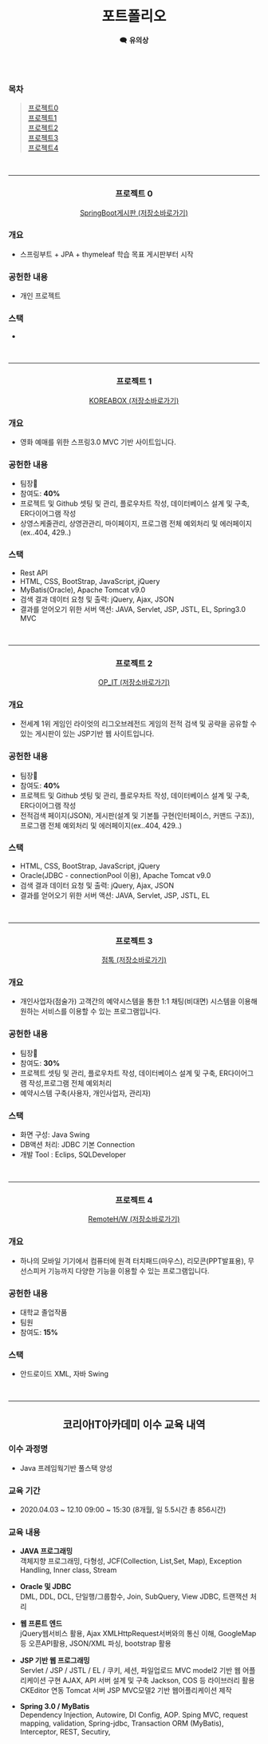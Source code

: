 <h1 align="center">포트폴리오</h1>
<p align="center">
  🗨️ <strong>유의상</strong> 
</p>
<br><br>

### 목차
> [프로젝트0](#프로젝트-0)<br>
[프로젝트1](#프로젝트-1)<br>
[프로젝트2](#프로젝트-2)<br>
[프로젝트3](#프로젝트-3)<br>
[프로젝트4](#프로젝트-4)<br>



<br><hr>
<span align="center">
  
### 프로젝트 0
[SpringBoot게시판 (저장소바로가기)](https://github.com/manong-x/springboot-jpa-bbs)

</span>

### 개요
* 스프링부트 + JPA + thymeleaf 학습 목표 게시판부터 시작

### 공헌한 내용
* 개인 프로젝트

### 스택
* 
<br>

<hr>

<span align="center">
  
### 프로젝트 1
[KOREABOX (저장소바로가기)](https://github.com/manong-x/spring-movie-reserve-restfull)

</span>

### 개요
* 영화 예매를 위한 스프링3.0 MVC 기반 사이트입니다.

### 공헌한 내용
* 팀장:crown:
* 참여도: **40%**
* 프로젝트 및 Github 셋팅 및 관리, 플로우차트 작성, 데이터베이스 설계 및 구축, ER다이어그램 작성
* 상영스케줄관리, 상영관관리, 마이페이지, 프로그램 전체 예외처리 및 에러페이지(ex..404, 429..)

### 스택
* Rest API
* HTML, CSS, BootStrap, JavaScript, jQuery
* MyBatis(Oracle), Apache Tomcat v9.0
* 검색 결과 데이터 요청 및 출력: jQuery, Ajax, JSON
* 결과를 얻어오기 위한 서버 액션: JAVA, Servlet, JSP, JSTL, EL, Spring3.0 MVC
<br>
<hr>

<span align="center">
  
### 프로젝트 2
[OP_IT (저장소바로가기)](https://github.com/manong-x/jsp-bbs-and-ajax)

</span>

### 개요
* 전세계 1위 게임인 라이엇의 리그오브레전드 게임의 전적 검색 및 공략을 공유할 수 있는 게시판이 있는 JSP기반 웹 사이트입니다.

### 공헌한 내용
* 팀장:crown:
* 참여도: **40%**
* 프로젝트 및 Github 셋팅 및 관리, 플로우차트 작성, 데이터베이스 설계 및 구축, ER다이어그램 작성
* 전적검색 페이지(JSON), 게시판(설계 및 기본틀 구현(인터페이스, 커맨드 구조)), 프로그램 전체 예외처리 및 에러페이지(ex..404, 429..) 

### 스택
* HTML, CSS, BootStrap, JavaScript, jQuery
* Oracle(JDBC - connectionPool 이용), Apache Tomcat v9.0
* 검색 결과 데이터 요청 및 출력: jQuery, Ajax, JSON
* 결과를 얻어오기 위한 서버 액션: JAVA, Servlet, JSP, JSTL, EL
<br>
<hr>

<span align="center">
  
### 프로젝트 3
[점톡 (저장소바로가기)](https://github.com/manong-x/java-chat)

</span>

### 개요
* 개인사업자(점술가) 고객간의 예약시스템을 통한 1:1 채팅(비대면) 시스템을 이용해 원하는 서비스를 이용할 수 있는 프로그램입니다.

### 공헌한 내용
* 팀장:crown:
* 참여도: **30%**
* 프로젝트 셋팅 및 관리, 플로우차트 작성, 데이터베이스 설계 및 구축, ER다이어그램 작성,프로그램 전체 예외처리
* 예약시스템 구축(사용자, 개인사업자, 관리자)

### 스택
* 화면 구성: Java Swing
* DB액션 처리: JDBC 기본 Connection
* 개발 Tool : Eclips, SQLDeveloper
<br>
<hr>


<span align="center">
  
### 프로젝트 4
[RemoteH/W (저장소바로가기)](https://github.com/manong-x/java-android-remote-hardware)

</span>

### 개요
* 하나의 모바일 기기에서 컴퓨터에 원격 터치패드(마우스), 리모콘(PPT발표용), 무선스피커 기능까지 다양한 기능을 이용할 수 있는 프로그램입니다.

### 공헌한 내용
* 대학교 졸업작품
* 팀원
* 참여도: **15%**

### 스택
* 안드로이드 XML, 자바 Swing 
<br>
<hr>



<h2 align="center">코리아IT아카데미 이수 교육 내역</h2>

### 이수 과정명
* Java 프레임웍기반 풀스택 양성

### 교육 기간
* 2020.04.03 ~ 12.10  09:00 ~ 15:30 (8개월, 일 5.5시간 총 856시간)

### 교육 내용

- **JAVA 프로그래밍**<br>
  객체지향 프로그래밍, 다형성, JCF(Collection, List,Set, Map), Exception Handling, Inner class, Stream

- **Oracle 및 JDBC**<br>
  DML, DDL, DCL, 단일행/그룹함수, Join, SubQuery, View JDBC, 트랜잭션 처리
  
- **웹 프론트 엔드**<br>
  jQuery웹서비스 활용, Ajax XMLHttpRequest서버와의 통신 이해, GoogleMap등 오픈API활용, JSON/XML 파싱, bootstrap 활용<br>
  
- **JSP 기반 웹 프로그래밍**<br>
  Servlet / JSP / JSTL / EL /  쿠키, 세션, 파일업로드 MVC model2 기반 웹 어플리케이션 구현  AJAX, API 서버 설계 및 구축  Jackson, COS 등 라이브러리 활용  CKEditor 연동  Tomcat 서버
  JSP MVC모델2 기반 웹어플리케이션 제작
  
- **Spring 3.0 / MyBatis**<br>
  Dependency Injection, Autowire, DI Config, AOP. Sping MVC,  request mapping, validation, Spring-jdbc, Transaction
  ORM (MyBatis), Interceptor, REST, Secutiry,
